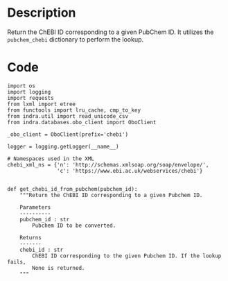 # Description
Return the ChEBI ID corresponding to a given PubChem ID. It utilizes the `pubchem_chebi` dictionary to perform the lookup.

# Code
```
import os
import logging
import requests
from lxml import etree
from functools import lru_cache, cmp_to_key
from indra.util import read_unicode_csv
from indra.databases.obo_client import OboClient

_obo_client = OboClient(prefix='chebi')

logger = logging.getLogger(__name__)

# Namespaces used in the XML
chebi_xml_ns = {'n': 'http://schemas.xmlsoap.org/soap/envelope/',
                'c': 'https://www.ebi.ac.uk/webservices/chebi'}


def get_chebi_id_from_pubchem(pubchem_id):
    """Return the ChEBI ID corresponding to a given Pubchem ID.

    Parameters
    ----------
    pubchem_id : str
        Pubchem ID to be converted.

    Returns
    -------
    chebi_id : str
        ChEBI ID corresponding to the given Pubchem ID. If the lookup fails,
        None is returned.
    """

```
